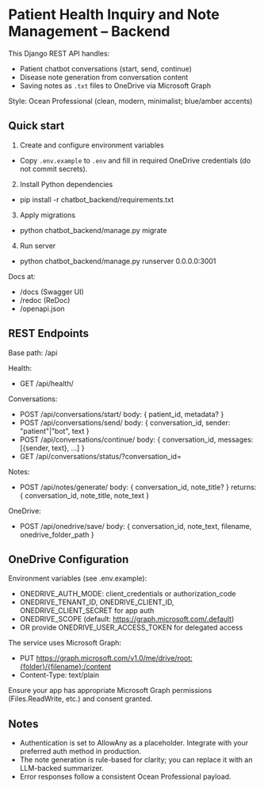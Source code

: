 # Patient Health Inquiry and Note Management – Backend

This Django REST API handles:
- Patient chatbot conversations (start, send, continue)
- Disease note generation from conversation content
- Saving notes as `.txt` files to OneDrive via Microsoft Graph

Style: Ocean Professional (clean, modern, minimalist; blue/amber accents)

## Quick start

1) Create and configure environment variables
- Copy `.env.example` to `.env` and fill in required OneDrive credentials (do not commit secrets).

2) Install Python dependencies
- pip install -r chatbot_backend/requirements.txt

3) Apply migrations
- python chatbot_backend/manage.py migrate

4) Run server
- python chatbot_backend/manage.py runserver 0.0.0.0:3001

Docs at:
- /docs (Swagger UI)
- /redoc (ReDoc)
- /openapi.json

## REST Endpoints

Base path: /api

Health:
- GET /api/health/

Conversations:
- POST /api/conversations/start/
  body: { patient_id, metadata? }
- POST /api/conversations/send/
  body: { conversation_id, sender: "patient"|"bot", text }
- POST /api/conversations/continue/
  body: { conversation_id, messages: [{sender, text}, ...] }
- GET /api/conversations/status/?conversation_id=<uuid>

Notes:
- POST /api/notes/generate/
  body: { conversation_id, note_title? }
  returns: { conversation_id, note_title, note_text }

OneDrive:
- POST /api/onedrive/save/
  body: { conversation_id, note_text, filename, onedrive_folder_path }

## OneDrive Configuration

Environment variables (see .env.example):
- ONEDRIVE_AUTH_MODE: client_credentials or authorization_code
- ONEDRIVE_TENANT_ID, ONEDRIVE_CLIENT_ID, ONEDRIVE_CLIENT_SECRET for app auth
- ONEDRIVE_SCOPE (default: https://graph.microsoft.com/.default)
- OR provide ONEDRIVE_USER_ACCESS_TOKEN for delegated access

The service uses Microsoft Graph:
- PUT https://graph.microsoft.com/v1.0/me/drive/root:{folder}/{filename}:/content
- Content-Type: text/plain

Ensure your app has appropriate Microsoft Graph permissions (Files.ReadWrite, etc.) and consent granted.

## Notes

- Authentication is set to AllowAny as a placeholder. Integrate with your preferred auth method in production.
- The note generation is rule-based for clarity; you can replace it with an LLM-backed summarizer.
- Error responses follow a consistent Ocean Professional payload.